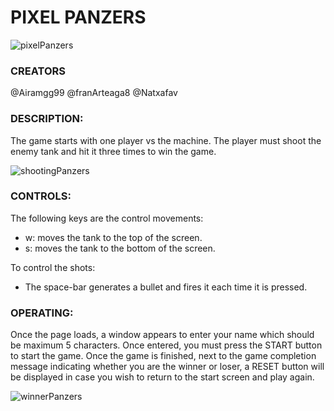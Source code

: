 # **PIXEL PANZERS** #

![pixelPanzers](https://github.com/franArteaga8/protoTank_v1/assets/156690928/ab63ad88-f4d1-4795-8af0-a34496b3e9df)

### CREATORS ###
@Airamgg99
@franArteaga8
@Natxafav

### DESCRIPTION: ###
The game starts with one player vs the machine.
The player must shoot the enemy tank and hit it three times to win the game. 

![shootingPanzers](https://github.com/franArteaga8/protoTank_v1/assets/156690928/ed28b168-8299-4a51-ba9a-b533e6088517)



### CONTROLS: ###
The following keys are the control movements: 
 - w: moves the tank to the top of the screen.
 - s: moves the tank to the bottom of the screen.
   
To control the shots: 
 - The space-bar generates a bullet and fires it each time it is pressed.

### OPERATING: ###
Once the page loads, a window appears to enter your name which should be maximum 5 characters. Once entered, you must press the START button to start the game. Once the game is finished, next to the game completion message indicating whether you are the winner or loser, a RESET button will be displayed in case you wish to return to the start screen and play again.

![winnerPanzers](https://github.com/franArteaga8/protoTank_v1/assets/156690928/674d3f75-3408-482c-a6eb-2e3a417af4f1)










